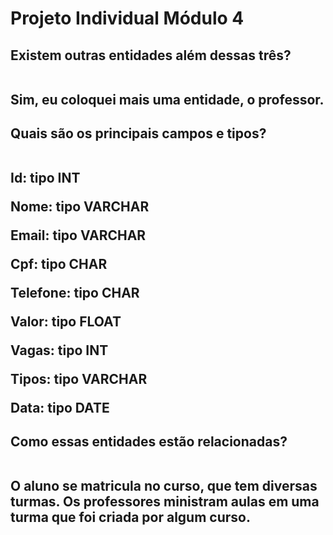 # <h1>Projeto Individual Módulo 4

<h2>Existem outras entidades além dessas três?
<br></br>
<p>Sim, eu coloquei mais uma entidade, o professor.
<h2>Quais são os principais campos e tipos?
<br></br>
<p>Id: tipo INT
<p>Nome: tipo VARCHAR
<p>Email: tipo VARCHAR
<p>Cpf: tipo CHAR
<p>Telefone: tipo CHAR
<p>Valor: tipo FLOAT
<p>Vagas: tipo INT
<p>Tipos: tipo VARCHAR
<p>Data: tipo DATE
<h2>Como essas entidades estão relacionadas?
<br></br>
<p>O aluno se matricula no curso, que tem diversas turmas. Os professores ministram aulas em uma turma que foi criada por algum curso.
